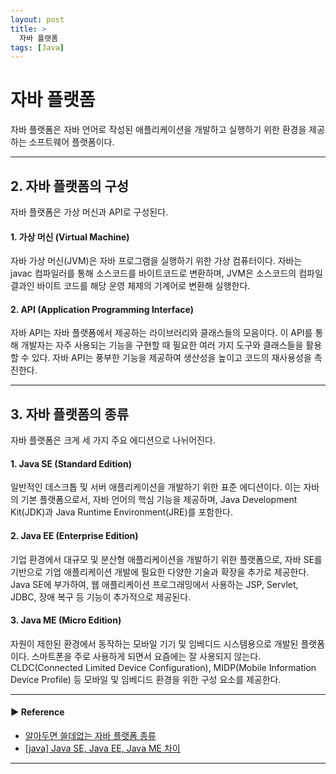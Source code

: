 ```yaml
---
layout: post
title: >
  자바 플랫폼
tags: [Java]
---
```


# 자바 플랫폼
자바 플랫폼은 자바 언어로 작성된 애플리케이션을 개발하고 실행하기 위한 환경을 제공하는 소프트웨어 플랫폼이다. 

--- 

## 2. 자바 플랫폼의 구성
자바 플랫폼은 가상 머신과 API로 구성된다.

#### 1. 가상 머신 (Virtual Machine)
자바 가상 머신(JVM)은 자바 프로그램을 실행하기 위한 가상 컴퓨터이다. 자바는 javac 컴파일러를 통해 소스코드를 바이트코드로 변환하며, JVM은 소스코드의 컴파일 결과인 바이트 코드를 해당 운영 체제의 기계어로 변환해 실행한다.

#### 2. API (Application Programming Interface)
자바 API는 자바 플랫폼에서 제공하는 라이브러리와 클래스들의 모음이다. 이 API를 통해 개발자는 자주 사용되는 기능을 구현할 때 필요한 여러 가지 도구와 클래스들을 활용할 수 있다. 
자바 API는 풍부한 기능을 제공하여 생산성을 높이고 코드의 재사용성을 촉진한다.  

--- 

## 3. 자바 플랫폼의 종류
자바 플랫폼은 크게 세 가지 주요 에디션으로 나뉘어진다.

#### 1. Java SE (Standard Edition)
일반적인 데스크톱 및 서버 애플리케이션을 개발하기 위한 표준 에디션이다. 
이는 자바의 기본 플랫폼으로서, 자바 언어의 핵심 기능을 제공하며, Java Development Kit(JDK)과 Java Runtime Environment(JRE)를 포함한다.

#### 2. Java EE (Enterprise Edition)
기업 환경에서 대규모 및 분산형 애플리케이션을 개발하기 위한 플랫폼으로, 자바 SE를 기반으로 기업 애플리케이션 개발에 필요한 다양한 기술과 확장을 추가로 제공한다.
Java SE에 부가하여, 웹 애플리케이션 프로그래밍에서 사용하는 JSP, Servlet, JDBC, 장애 복구 등 기능이 추가적으로 제공된다.

#### 3. Java ME (Micro Edition)
자원이 제한된 환경에서 동작하는 모바일 기기 및 임베디드 시스템용으로 개발된 플랫폼이다. 스마트폰을 주로 사용하게 되면서 요즘에는 잘 사용되지 않는다.
CLDC(Connected Limited Device Configuration), MIDP(Mobile Information Device Profile) 등 모바일 및 임베디드 환경을 위한 구성 요소를 제공한다.  

---
#### ▶ Reference
- [알아두면 쓸데없는 자바 플랫폼 종류](https://velog.io/@whitebear/알아두면-쓸데없는-자바-플랫폼)
- [[java] Java SE, Java EE, Java ME 차이](https://blog.naver.com/PostView.nhn?blogId=rorean&logNo=221636124268&categoryNo=16&parentCategoryNo=0&viewDate=&currentPage=1&postListTopCurrentPage=1&from=postView)

---